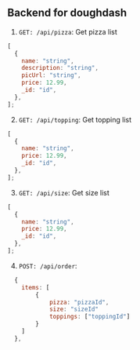 ## Backend for doughdash

1. `GET: /api/pizza`: Get pizza list

```javascript
[
  {
    name: "string",
    description: "string",
    picUrl: "string",
    price: 12.99,
    _id: "id",
  },
];
```

2. `GET: /api/topping`: Get topping list

```javascript
[
  {
    name: "string",
    price: 12.99,
    _id: "id",
  },
];
```

3. `GET: /api/size`: Get size list

```javascript
[
  {
    name: "string",
    price: 12.99,
    _id: "id",
  },
];
```

4. `POST: /api/order`:

```javascript
  {
    items: [
        {
            pizza: "pizzaId",
            size: "sizeId"
            toppings: ["toppingId"]
        }
    ]
  },
```
